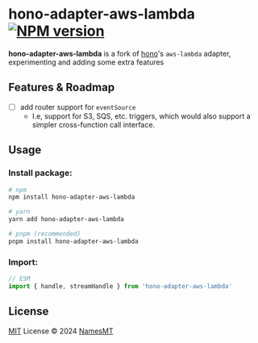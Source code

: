 # hono-adapter-aws-lambda [![NPM version](https://img.shields.io/npm/v/hono-adapter-aws-lambda?color=a1b858&label=)](https://www.npmjs.com/package/hono-adapter-aws-lambda)

**hono-adapter-aws-lambda** is a fork of [hono](https://hono.dev/)'s `aws-lambda` adapter, experimenting and adding some extra features

## Features & Roadmap
- [ ] add router support for `eventSource`
  - I.e, support for S3, SQS, etc. triggers, which would also support a simpler cross-function call interface.

## Usage
### Install package:
```sh
# npm
npm install hono-adapter-aws-lambda

# yarn
yarn add hono-adapter-aws-lambda

# pnpm (recommended)
pnpm install hono-adapter-aws-lambda
```

### Import:
```ts
// ESM
import { handle, streamHandle } from 'hono-adapter-aws-lambda'
```

## License
[MIT](./LICENSE) License © 2024 [NamesMT](https://github.com/NamesMT)
